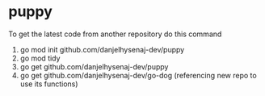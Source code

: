 # puppy

To get the latest code from another repository do this command
 1. go mod init github.com/danjelhysenaj-dev/puppy
 2. go mod tidy
 3. go get github.com/danjelhysenaj-dev/puppy
 4. go get github.com/danjelhysenaj-dev/go-dog (referencing new repo to use its functions)
